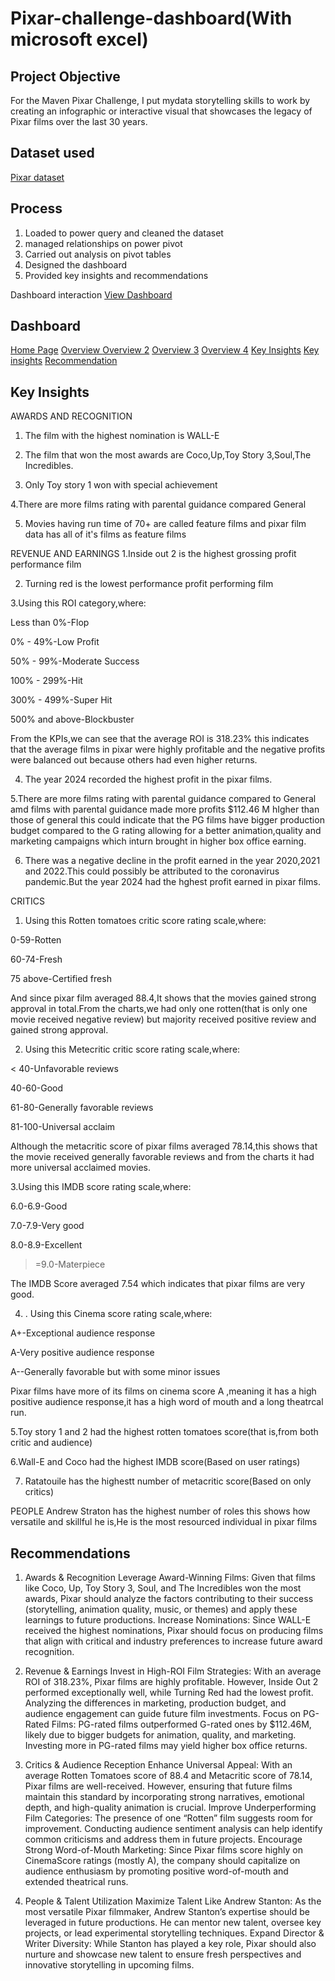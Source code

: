 # Pixar-challenge-dashboard(With microsoft excel)
## Project Objective
For the Maven Pixar Challenge, I put mydata storytelling skills to work by creating an infographic or interactive visual that showcases the legacy of Pixar films over the last 30 years.

## Dataset used
<a href= "https://maven-datasets.s3.us-east-1.amazonaws.com/Pixar+Films/Pixar+Films.zip">Pixar dataset</a>

## Process
1. Loaded to power query and cleaned the dataset
2. managed relationships on power pivot
3. Carried out analysis on pivot tables
4. Designed the dashboard
5. Provided key insights and recommendations

Dashboard interaction <a href= "https://github.com/Me1rem/Pixar-challenge-dashboard/blob/main/Maven%20challenge%20AROME(AutoRecovered).xlsx">View Dashboard</a>
## Dashboard 
<a href="https://github.com/Me1rem/Pixar-challenge-dashboard/blob/main/Screenshot%202025-03-28%20143249.png">Home Page</a>
<a href="https://github.com/Me1rem/Pixar-challenge-dashboard/blob/main/Screenshot%202025-03-28%20143324.png">Overview </a>
<a href="https://github.com/Me1rem/Pixar-challenge-dashboard/blob/main/Screenshot%202025-03-28%20143355.png">Overview 2</a>
<a href="https://github.com/Me1rem/Pixar-challenge-dashboard/blob/main/Screenshot%202025-03-28%20143606.png">Overview 3</a>
<a href="https://github.com/Me1rem/Pixar-challenge-dashboard/blob/main/Screenshot%202025-03-28%20143707.png">Overview 4</a>
<a href="https://github.com/Me1rem/Pixar-challenge-dashboard/blob/main/Screenshot%202025-03-28%20170849.png">Key Insights</a>
<a href="https://github.com/Me1rem/Pixar-challenge-dashboard/blob/main/Screenshot%202025-03-28%20170625.png">Key insights</a>
<a href="https://github.com/Me1rem/Pixar-challenge-dashboard/blob/main/Screenshot%202025-03-28%20144048.png">Recommendation</a>

## Key Insights
AWARDS AND RECOGNITION
1. The film with the highest nomination is WALL-E
   
2. The film that won the most awards are Coco,Up,Toy Story 3,Soul,The Incredibles.
   
3. Only Toy story 1 won with special achievement
   
4.There are more films rating  with parental guidance compared General

5. Movies having run time of 70+ are called feature films and pixar film data has all of it's films as feature films
   
REVENUE AND EARNINGS
1.Inside out 2 is the highest grossing profit performance film

2. Turning red is the lowest performance profit performing film
   
3.Using this ROI category,where:

Less than 0%-Flop

0% - 49%-Low Profit

50% - 99%-Moderate Success

100% - 299%-Hit 

300% - 499%-Super Hit

500% and above-Blockbuster

From the KPIs,we can see that the average ROI is 318.23% this indicates that the average films in pixar were highly profitable and the negative profits were balanced out because others had even higher returns.

4. The year 2024 recorded the highest profit in the pixar films.
   
5.There are more films rating  with parental guidance compared to General amd films with parental guidance made more profits $112.46 M hIgher than those of general this could indicate that the PG films have bigger production budget  compared to the G rating  allowing for a better animation,quality and marketing campaigns which inturn brought in higher box office earning.

6. There was a negative decline in the profit earned in the year 2020,2021 and 2022.This could possibly be attributed to the coronavirus pandemic.But the year 2024 had the hghest profit earned in pixar films.

CRITICS
1. Using this Rotten tomatoes critic score rating scale,where:

0-59-Rotten

60-74-Fresh

75 above-Certified fresh
   
And since pixar film averaged 88.4,It shows that the movies gained strong approval in total.From the charts,we had only one rotten(that is only one movie received negative review) but majority received positive review and gained strong approval.

2. Using this Metecritic critic score rating scale,where:

< 40-Unfavorable reviews

40-60-Good

61-80-Generally favorable reviews

81-100-Universal acclaim

Although the metacritic score of pixar films averaged  78.14,this shows that the movie received generally favorable reviews and from the charts it had more universal acclaimed movies.

3.Using this IMDB score rating scale,where:

6.0-6.9-Good

7.0-7.9-Very good

8.0-8.9-Excellent

>=9.0-Materpiece

The IMDB Score averaged 7.54 which indicates that pixar films are very good.

4. . Using this Cinema score rating scale,where:

A+-Exceptional audience response

A-Very positive audience response

A--Generally favorable but with some minor issues

Pixar films have more of its films on cinema score A ,meaning it has a high positive audience response,it has a high word of mouth and a long theatrcal run.

5.Toy story 1 and 2 had the highest rotten tomatoes score(that is,from both critic and audience)

6.Wall-E and Coco had the highest IMDB score(Based on user ratings)

7. Ratatouile has the highestt number of metacritic score(Based on only critics)

PEOPLE
Andrew Straton has the highest number of roles this shows how versatile and skillful he is,He is the most resourced individual in pixar films

## Recommendations
1. Awards & Recognition
Leverage Award-Winning Films: Given that films like Coco, Up, Toy Story 3, Soul, and The Incredibles won the most awards, Pixar should analyze the factors contributing to their success (storytelling, animation quality, music, or themes) and apply these learnings to future productions.
Increase Nominations: Since WALL-E received the highest nominations, Pixar should focus on producing films that align with critical and industry preferences to increase future award recognition.

2. Revenue & Earnings
Invest in High-ROI Film Strategies: With an average ROI of 318.23%, Pixar films are highly profitable. However, Inside Out 2 performed exceptionally well, while Turning Red had the lowest profit. Analyzing the differences in marketing, production budget, and audience engagement can guide future film investments.
Focus on PG-Rated Films: PG-rated films outperformed G-rated ones by $112.46M, likely due to bigger budgets for animation, quality, and marketing. Investing more in PG-rated films may yield higher box office returns.

3. Critics & Audience Reception
Enhance Universal Appeal: With an average Rotten Tomatoes score of 88.4 and Metacritic score of 78.14, Pixar films are well-received. However, ensuring that future films maintain this standard by incorporating strong narratives, emotional depth, and high-quality animation is crucial.
Improve Underperforming Film Categories: The presence of one “Rotten” film suggests room for improvement. Conducting audience sentiment analysis can help identify common criticisms and address them in future projects.
Encourage Strong Word-of-Mouth Marketing: Since Pixar films score highly on CinemaScore ratings (mostly A), the company should capitalize on audience enthusiasm by promoting positive word-of-mouth and extended theatrical runs.

4. People & Talent Utilization
Maximize Talent Like Andrew Stanton: As the most versatile Pixar filmmaker, Andrew Stanton’s expertise should be leveraged in future productions. He can mentor new talent, oversee key projects, or lead experimental storytelling techniques.
Expand Director & Writer Diversity: While Stanton has played a key role, Pixar should also nurture and showcase new talent to ensure fresh perspectives and innovative storytelling in upcoming films.
   







